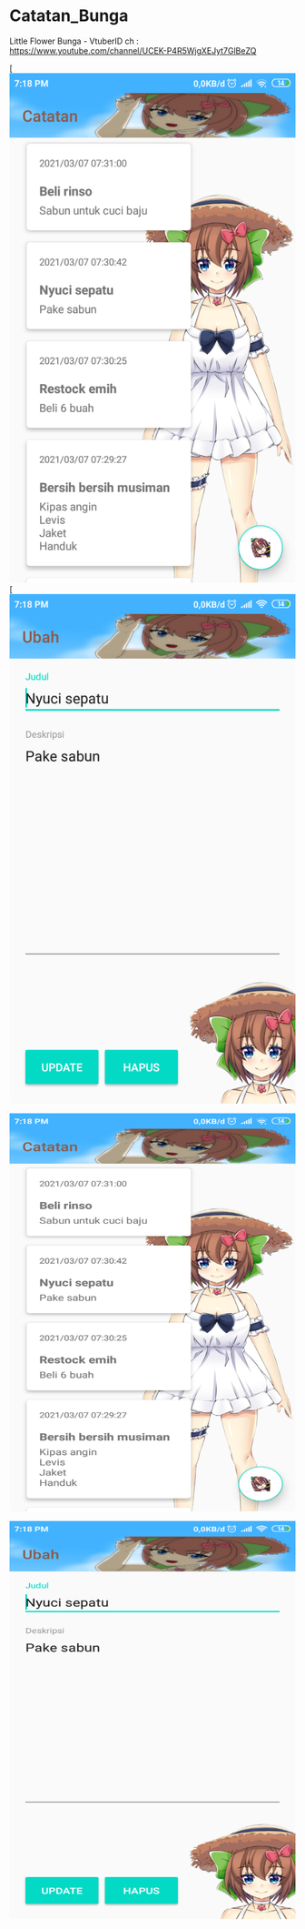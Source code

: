# Catatan_Bunga
Little Flower Bunga - VtuberID
ch : https://www.youtube.com/channel/UCEK-P4R5WjgXEJyt7GlBeZQ

[![Screenshot1](https://github.com/romadebrian/Catatan_Bunga/blob/master/Screenshot1.png)
[![Screenshot2](https://github.com/romadebrian/Catatan_Bunga/blob/master/Screenshot2.png)

<div>
  <center>
    <p align="center"><img src=https://github.com/romadebrian/Catatan_Bunga/blob/master/Screenshot1.png width=1000 height=700 /></p>
    <p align="center"><img src=https://github.com/romadebrian/Catatan_Bunga/blob/master/Screenshot2.png width=1000 height=700 /></p>
</div>
